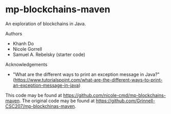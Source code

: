 # mp-blockchains-maven

An exploration of blockchains in Java.

Authors

- Khanh Do
- Nicole Gorrell
- Samuel A. Rebelsky (starter code)

Acknowledgements

- "What are the different ways to print an exception message in Java?" (https://www.tutorialspoint.com/what-are-the-different-ways-to-print-an-exception-message-in-java)

This code may be found at <https://github.com/nicole-cmd/mp-blockchains-maven>. The original code may be found at <https://github.com/Grinnell-CSC207/mp-blockchinas-maven>.
